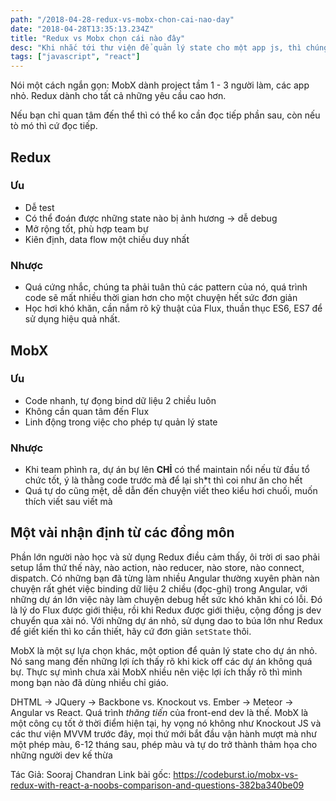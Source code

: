 ```yaml
---
path: "/2018-04-28-redux-vs-mobx-chon-cai-nao-day"
date: "2018-04-28T13:35:13.234Z"
title: "Redux vs Mobx chọn cái nào đây"
desc: "Khi nhắc tới thư viện để quản lý state cho một app js, thì chúng sẽ hay rất phân vân giữa 2 lựa chọn Redux hay Mobx"
tags: ["javascript", "react"]
---
```


Nói một cách ngắn gọn: MobX dành project tầm 1 - 3 người làm, các app nhỏ. Redux dành cho tất cả những yêu cầu cao hơn.

Nếu bạn chỉ quan tâm đến thể thì có thể ko cần đọc tiếp phần sau, còn nếu tò mó thì cứ đọc tiếp.

## Redux

### Ưu

- Dễ test
- Có thể đoán được những state nào bị ảnh hương -> dễ debug
- Mở rộng tốt, phù hợp team bự
- Kiên định, data flow một chiều duy nhất

### Nhược

- Quá cứng nhắc, chúng ta phải tuân thủ các pattern của nó, quá trình code sẽ mất nhiều thời gian hơn cho một chuyện hết sức đơn giản
- Học hơi khó khăn, cần nắm rõ kỹ thuật của Flux, thuần thục ES6, ES7 để sử dụng hiệu quả nhất.


## MobX

### Ưu

- Code nhanh, tự đọng bind dữ liệu 2 chiều luôn
- Không cần quan tâm đến Flux
- Linh động trong việc cho phép tự quản lý state

### Nhược

- Khi team phình ra, dự án bự lên **CHỈ** có thể maintain nổi nếu từ đầu tổ chức tốt, ý là thằng code trước mà để lại sh*t thì coi như ăn cho hết
- Quá tự do cũng mệt, dễ dẫn đến chuyện viết theo kiểu hơi chuối, muốn thích viết sau viết mà


## Một vài nhận định từ các đồng môn

Phần lớn người nào học và sử dụng Redux điều cảm thấy, ôi trời ơi sao phải setup lắm thứ thế này, nào action, nào reducer, nào store, nào connect, dispatch. Có những bạn đã từng làm nhiều Angular thường xuyên phàn nàn chuyện rất ghét việc binding dữ liệu 2 chiều (đọc-ghi) trong Angular, với những dự án lớn việc này làm chuyện debug hết sức khó khăn khi có lỗi. Đó là lý do Flux được giới thiệu, rồi khi Redux được giới thiệu, cộng đồng js dev chuyển qua xài nó. Với những dự án nhỏ, sử dụng dao to búa lớn như Redux để giết kiến thì ko cần thiết, hãy cứ đơn giản `setState` thôi.

MobX là một sự lựa chọn khác, một option để quản lý state cho dự án nhỏ. Nó sang mang đến những lợi ích thấy rõ khi kick off các dự án không quá bự. Thực sự mình chưa xài MobX nhiều nên việc lợi ích thấy rõ thì mình mong bạn nào đã dùng nhiều chỉ giáo.

DHTML -> JQuery -> Backbone vs. Knockout vs. Ember -> Meteor -> Angular vs React. Quá trình *thăng tiến* của front-end dev là thế. MobX là một công cụ tốt ở thời điểm hiện tại, hy vọng nó không như Knockout JS và các thư viện MVVM trước đây, mọi thứ mới bắt đầu vận hành mượt mà như một phép màu, 6-12 tháng sau, phép màu và tự do trở thành thảm họa cho những người dev kế thừa

Tác Giả: Sooraj Chandran
Link bài gốc: https://codeburst.io/mobx-vs-redux-with-react-a-noobs-comparison-and-questions-382ba340be09